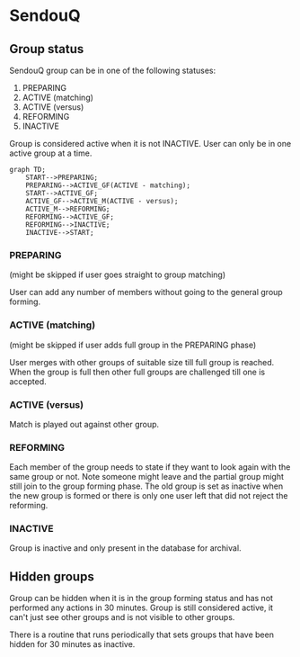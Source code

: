 # SendouQ

## Group status

SendouQ group can be in one of the following statuses:

1) PREPARING
2) ACTIVE (matching)
3) ACTIVE (versus)
4) REFORMING
5) INACTIVE

Group is considered active when it is not INACTIVE. User can only be in one active group at a time.

```mermaid
graph TD;
    START-->PREPARING;
    PREPARING-->ACTIVE_GF(ACTIVE - matching);
    START-->ACTIVE_GF;
    ACTIVE_GF-->ACTIVE_M(ACTIVE - versus);
    ACTIVE_M-->REFORMING;
    REFORMING-->ACTIVE_GF;
    REFORMING-->INACTIVE;
    INACTIVE-->START;
```

### PREPARING

(might be skipped if user goes straight to group matching)

User can add any number of members without going to the general group forming.

### ACTIVE (matching)

(might be skipped if user adds full group in the PREPARING phase)

User merges with other groups of suitable size till full group is reached. When the group is full then other full groups are challenged till one is accepted.

### ACTIVE (versus)

Match is played out against other group.

### REFORMING

Each member of the group needs to state if they want to look again with the same group or not. Note someone might leave and the partial group might still join to the group forming phase. The old group is set as inactive when the new group is formed or there is only one user left that did not reject the reforming.

### INACTIVE

Group is inactive and only present in the database for archival.

## Hidden groups

Group can be hidden when it is in the group forming status and has not performed any actions in 30 minutes. Group is still considered active, it can't just see other groups and is not visible to other groups.

There is a routine that runs periodically that sets groups that have been hidden for 30 minutes as inactive.
